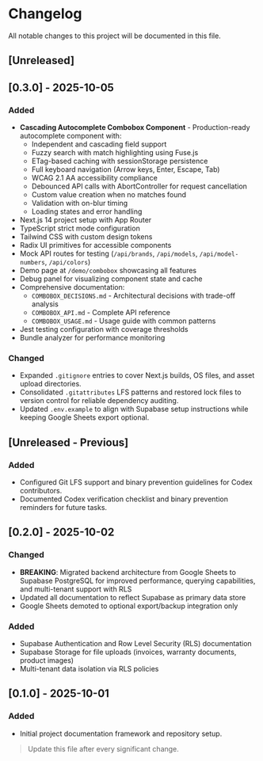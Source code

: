# Changelog

All notable changes to this project will be documented in this file.

## [Unreleased]

## [0.3.0] - 2025-10-05
### Added
- **Cascading Autocomplete Combobox Component** - Production-ready autocomplete component with:
  - Independent and cascading field support
  - Fuzzy search with match highlighting using Fuse.js
  - ETag-based caching with sessionStorage persistence
  - Full keyboard navigation (Arrow keys, Enter, Escape, Tab)
  - WCAG 2.1 AA accessibility compliance
  - Debounced API calls with AbortController for request cancellation
  - Custom value creation when no matches found
  - Validation with on-blur timing
  - Loading states and error handling
- Next.js 14 project setup with App Router
- TypeScript strict mode configuration
- Tailwind CSS with custom design tokens
- Radix UI primitives for accessible components
- Mock API routes for testing (`/api/brands`, `/api/models`, `/api/model-numbers`, `/api/colors`)
- Demo page at `/demo/combobox` showcasing all features
- Debug panel for visualizing component state and cache
- Comprehensive documentation:
  - `COMBOBOX_DECISIONS.md` - Architectural decisions with trade-off analysis
  - `COMBOBOX_API.md` - Complete API reference
  - `COMBOBOX_USAGE.md` - Usage guide with common patterns
- Jest testing configuration with coverage thresholds
- Bundle analyzer for performance monitoring

### Changed
- Expanded `.gitignore` entries to cover Next.js builds, OS files, and asset upload directories.
- Consolidated `.gitattributes` LFS patterns and restored lock files to version control for reliable dependency auditing.
- Updated `.env.example` to align with Supabase setup instructions while keeping Google Sheets export optional.

## [Unreleased - Previous]
### Added
- Configured Git LFS support and binary prevention guidelines for Codex contributors.
- Documented Codex verification checklist and binary prevention reminders for future tasks.

## [0.2.0] - 2025-10-02
### Changed
- **BREAKING**: Migrated backend architecture from Google Sheets to Supabase PostgreSQL for improved performance, querying capabilities, and multi-tenant support with RLS
- Updated all documentation to reflect Supabase as primary data store
- Google Sheets demoted to optional export/backup integration only

### Added
- Supabase Authentication and Row Level Security (RLS) documentation
- Supabase Storage for file uploads (invoices, warranty documents, product images)
- Multi-tenant data isolation via RLS policies

## [0.1.0] - 2025-10-01
### Added
- Initial project documentation framework and repository setup.

> Update this file after every significant change.
